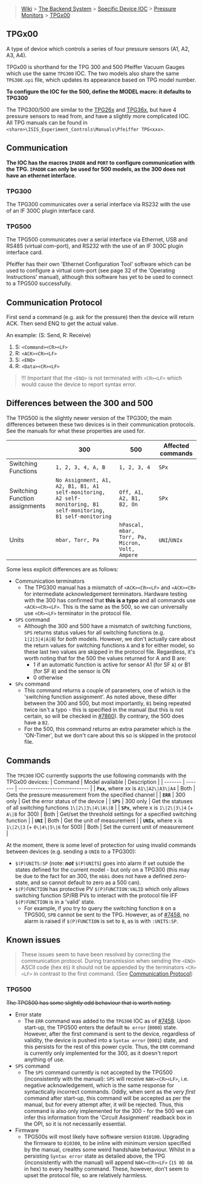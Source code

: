 > [Wiki](Home) > [The Backend System](The-Backend-System) > [Specific Device IOC](Specific-Device-IOC) > [Pressure Monitors](Pressure-Monitors) > [TPGx00](TPGx00)

## TPGx00
A type of device which controls a series of four pressure sensors (A1, A2, A3, A4). 

TPGx00 is shorthand for the TPG 300 and 500 Pfeiffer Vacuum Gauges which use the same `TPG300` IOC. The two models also share the same `TPG300.opi` file, which updates its appearance based on TPG model number.

**To configure the IOC for the 500, define the MODEL macro: it defaults to TPG300**

The TPG300/500 are similar to the [TPG26x](https://github.com/ISISComputingGroup/ibex_developers_manual/wiki/TPG26x) and [TPG36x](https://github.com/ISISComputingGroup/ibex_developers_manual/wiki/TPG36x), but have 4 pressure sensors to read from, and have a slightly more complicated IOC. All TPG manuals can be found in `<share>\ISIS_Experiment_Controls\Manuals\Pfeiffer TPG<xxx>`.


## Communication


**The IOC has the macros `IPADDR` and `PORT` to configure communication with the TPG. `IPADDR` can only be used for 500 models, as the 300 does not have an ethernet interface.**

### TPG300
The TPG300 communicates over a serial interface via RS232 with the use of an IF 300C plugin interface card.

### TPG500
The TPG500 communicates over a serial interface via Ethernet, USB and RS485 (virtual com-port), and RS232 with the use of an IF 300C plugin interface card.

Pfeiffer has their own 'Ethernet Configuration Tool' software which can be used to configure a virtual com-port (see page 32 of the 'Operating Instructions' manual), although this software has yet to be used to connect to a TPG500 successfully.


## Communication Protocol

First send a command (e.g. ask for the pressure) then the device will return ACK.
Then send ENQ to get the actual value.

An example: (S: Send, R: Receive)
1. S: `<Command><CR><LF>`
2. R: `<ACK><CR><LF>`
3. S: `<ENQ>`                  
4. R: `<Data><CR><LF>`

> !!! Important that the `<ENQ>` is not terminated with `<CR><LF>` which would cause the device to report syntax error.

## Differences between the 300 and 500
The TPG500 is the slightly newer version of the TPG300; the main differences between these two devices is in their communication protocols. See the manuals for what these properties are used for. 

|  | 300                   | 500                                                  | Affected commands |
| ---- | --------------------- | ---------------------------------------------------- | ---- |
| Switching Functions | `1, 2, 3, 4, A, B` | `1, 2, 3, 4` | `SPx` |
| Switching Function assignments | `No Assignment, A1, A2, B1, B1, A1 self-monitoring, A2 self-monitoring, B1 self-monitoring, B1 self-monitoring` | `Off, A1, A2, B1, B2, On` | `SPx` |
| Units    | `mbar, Torr, Pa` | `hPascal, mbar, Torr, Pa, Micron, Volt, Ampere` | `UNI`/`UNIx` |

Some less explicit differences are as follows:
* Communication terminators
   * The TPG300 manual has a mismatch of `<ACK><CR><LF>` and `<ACK><CR>` for intermediate acknowledgement terminators. Hardware testing with the 300 has confirmed that **this is a typo** and all commands use `<ACK><CR><LF>`. This is the same as the 500, so we can universally use `<CR><LF>` terminator in the protocol file.
* `SPS` command
   * Although the 300 and 500 have a mismatch of switching functions, `SPS` returns status values for all switching functions (e.g. `1|2|3|4|A|B`) for _both_ models. However, we don't actually care about the return values for switching functions `A` and `B` for either model, so these last two values are skipped in the protocol file. Regardless, it's worth noting that for the 500 the values returned for A and B are:  
      * 1 if an automatic function is active for sensor A1 (for SF `A`) or B1 (for SF `B`) and the sensor is ON 
      * 0 otherwise
* `SPx` command
   * This command returns a couple of parameters, one of which is the 'switching function assignment'. As noted above, these differ between the 300 and 500, but most importantly, `B1` being repeated twice isn't a typo - this is specified in the manual (but this is not certain, so will be checked in [#7860](https://github.com/ISISComputingGroup/IBEX/issues/7860)). By contrary, the 500 does have a `B2`.
   * For the 500, this command returns an extra parameter which is the 'ON-Timer', but we don't care about this so is skipped in the protocol file.

## Commands
The `TPG300` IOC currently supports the use following commands with the TPGx00 devices:
| Command | Model available |  Description                   |
| ------- | ------- | ----------------------------- |
| **`Pxx`**, where xx is `A1\|A2\|A3\|A4` | Both | Gets the pressure measurement from the specified channel |
| **`ERR`** | 300 only | Get the error status of the device |
| **`SPS`** | 300 only | Get the statuses of all switching functions `1\|2\|3\|4\|A\|B` |
| **`SPx`**, where x is `1\|2\|3\|4` (+ `A\|B` for 300) | Both | Get/set the threshold settings for a specified switching function |
| **`UNI`** | Both | Get the unit of measurement |
| **`UNIx`**, where x is `1\|2\|3` (+ `0\|4\|5\|6` for 500) | Both | Set the current unit of measurement |

At the moment, there is some level of protection for using invalid commands between devices (e.g. sending a `UNI6` to a TPG300):
* `$(P)UNITS:SP` (note: **_not_** `$(P)UNITS`) goes into alarm if set outside the states defined for the current model - but only on a TPG300 (this may be due to the fact for an 300, the `mbbi` does not have a defined zero-state, and so cannot default to zero as a 500 can).
* `$(P)FUNCTION` has protective PV `$(P)FUNCTION:VALID` which only allows switching function SP/RB PVs to interact with the protocol file IFF `$(P)FUNCTION` is in a 'valid' state. 
   * For example, if you try to query the switching function `B` on a TPG500, `SPB` cannot be sent to the TPG. However, as of [#7458](https://github.com/ISISComputingGroup/IBEX/issues/7458), no alarm is raised if `$(P)FUNCTION` is set to `B`, as is with `:UNITS:SP`.

## Known issues

> These issues seem to have been resolved by correcting the communication protocol.
> During transmission when sending the `<ENQ>` ASCII code (hex `05`) it should not be appended by
> the terminators `<CR><LF>` in contrast to the first command. (See [Communication Protocol](#communication-protocol))

### TPG500

~~The TPG500 has some slightly odd behaviour that is worth noting.~~

* Error state
   * The `ERR` command was added to the `TPG300` IOC as of [#7458](https://github.com/ISISComputingGroup/IBEX/issues/7458). Upon start-up, the TPG500 enters the default `No error` (`0000`) state. However, after the first command is sent to the device, regardless of validity, the device is pushed into a `Syntax error` (`0001`) state, and this persists for the rest of this power cycle. Thus, the `ERR` command is currently only implemented for the 300, as it doesn't report anything of use. 
* `SPS` command
   * The `SPS` command currently is not accepted by the TPG500 (inconsistently with the manual): `SPS` will receive `NAK><CR><LF>`, i.e. negative acknowledgement, which is the same response for syntactically incorrect commands. Oddly, when sent as the _very first_ command after start-up, this command will be accepted as per the manual, but for every attempt after, it will be rejected. Thus, this command is also only implemented for the 300 - for the 500 we can infer this information from the 'Circuit Assignment' readback box in the OPI, so it is not necessarily essential. 
* Firmware
   * TPG500s will most likely have software version `010100`. Upgrading the firmware to `010300`, to be inline with minimum version specified by the manual, creates some weird handshake behaviour. Whilst in a persisting `Syntax error` state as detailed above, the TPG (inconsistently with the manual) will append `NAK><CR><LF>` (`15 0D 0A` in hex) to every healthy command. These, however, don't seem to upset the protocol file, so are relatively harmless.